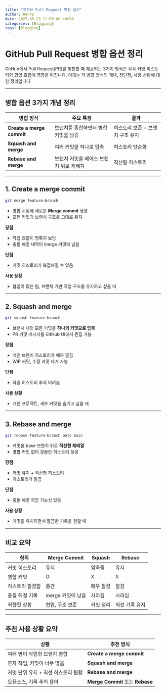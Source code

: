 ```yaml
---
title: "깃허브 Pull Request 병합 옵션"
author: RePro
date: 2025-05-29 11:00:00 +0900
categories: [Blogging]
tags: [blogging]
---
```



# GitHub Pull Request 병합 옵션 정리

GitHub에서 Pull Request(PR)를 병합할 때 제공되는 3가지 방식은 각각 커밋 히스토리와 협업 흐름에 영향을 미칩니다. 아래는 각 병합 방식의 개념, 장단점, 사용 상황에 대한 정리입니다.

---

## 병합 옵션 3가지 개념 정리

| 병합 방식 | 주요 특징 | 결과 |
|-----------|------------|-------|
| **Create a merge commit** | 브랜치를 통합하면서 병합 커밋을 남김 | 히스토리 보존 + 브랜치 구조 유지 |
| **Squash and merge** | 여러 커밋을 하나로 압축 | 히스토리 단순화 |
| **Rebase and merge** | 브랜치 커밋을 베이스 브랜치 위로 재배치 | 직선형 히스토리 |

---

## 1. Create a merge commit

```bash
git merge feature-branch
```

- 병합 시점에 새로운 **Merge commit** 생성
- 모든 커밋과 브랜치 구조를 그대로 유지

**장점**
- 작업 흐름이 명확히 보임
- 충돌 해결 내역이 merge 커밋에 남음

**단점**
- 커밋 히스토리가 복잡해질 수 있음

**사용 상황**
- 협업이 많은 팀, 브랜치 기반 작업 구조를 유지하고 싶을 때

---

## 2. Squash and merge

```bash
git squash feature-branch
```

- 브랜치 내의 모든 커밋을 **하나의 커밋으로 압축**
- PR 커밋 메시지를 GitHub UI에서 편집 가능

**장점**
- 메인 브랜치 히스토리가 매우 깔끔
- WIP 커밋, 수정 커밋 제거 가능

**단점**
- 작업 히스토리 추적 어려움

**사용 상황**
- 개인 프로젝트, 세부 커밋을 숨기고 싶을 때

---

## 3. Rebase and merge

```bash
git rebase feature-branch onto main
```

- 커밋을 base 브랜치 위로 **직선형 재배열**
- 병합 커밋 없이 깔끔한 히스토리 생성

**장점**
- 커밋 유지 + 직선형 히스토리
- 히스토리가 깔끔

**단점**
- 충돌 해결 복잡 가능성 있음

**사용 상황**
- 커밋을 유지하면서 깔끔한 기록을 원할 때

---

## 비교 요약

| 항목 | Merge Commit | Squash | Rebase |
|------|--------------|--------|--------|
| 커밋 히스토리 | 유지 | 압축됨 | 유지 |
| 병합 커밋 | O | X | X |
| 히스토리 깔끔함 | 중간 | 매우 깔끔 | 깔끔 |
| 충돌 해결 기록 | merge 커밋에 남음 | 사라짐 | 사라짐 |
| 적합한 상황 | 협업, 구조 보존 | 커밋 정리 | 직선 기록 유지 |

---

## 추천 사용 상황 요약

| 상황 | 추천 방식 |
|------|------------|
| 여러 명이 작업한 브랜치 병합 | **Create a merge commit** |
| 혼자 작업, 커밋이 너무 많음 | **Squash and merge** |
| 커밋 단위 유지 + 직선 히스토리 원함 | **Rebase and merge** |
| 오픈소스, 기록 추적 용이 | **Merge Commit** 또는 **Rebase** |
